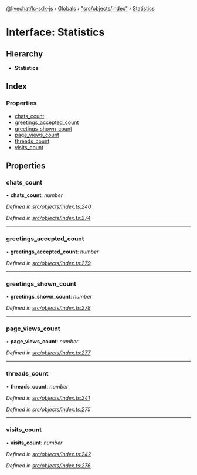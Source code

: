 [@livechat/lc-sdk-js](../README.md) › [Globals](../globals.md) › ["src/objects/index"](../modules/_src_objects_index_.md) › [Statistics](_src_objects_index_.statistics.md)

# Interface: Statistics

## Hierarchy

* **Statistics**

## Index

### Properties

* [chats_count](_src_objects_index_.statistics.md#chats_count)
* [greetings_accepted_count](_src_objects_index_.statistics.md#greetings_accepted_count)
* [greetings_shown_count](_src_objects_index_.statistics.md#greetings_shown_count)
* [page_views_count](_src_objects_index_.statistics.md#page_views_count)
* [threads_count](_src_objects_index_.statistics.md#threads_count)
* [visits_count](_src_objects_index_.statistics.md#visits_count)

## Properties

###  chats_count

• **chats_count**: *number*

*Defined in [src/objects/index.ts:240](https://github.com/livechat/lc-sdk-js/blob/adb7bb1/src/objects/index.ts#L240)*

*Defined in [src/objects/index.ts:274](https://github.com/livechat/lc-sdk-js/blob/adb7bb1/src/objects/index.ts#L274)*

___

###  greetings_accepted_count

• **greetings_accepted_count**: *number*

*Defined in [src/objects/index.ts:279](https://github.com/livechat/lc-sdk-js/blob/adb7bb1/src/objects/index.ts#L279)*

___

###  greetings_shown_count

• **greetings_shown_count**: *number*

*Defined in [src/objects/index.ts:278](https://github.com/livechat/lc-sdk-js/blob/adb7bb1/src/objects/index.ts#L278)*

___

###  page_views_count

• **page_views_count**: *number*

*Defined in [src/objects/index.ts:277](https://github.com/livechat/lc-sdk-js/blob/adb7bb1/src/objects/index.ts#L277)*

___

###  threads_count

• **threads_count**: *number*

*Defined in [src/objects/index.ts:241](https://github.com/livechat/lc-sdk-js/blob/adb7bb1/src/objects/index.ts#L241)*

*Defined in [src/objects/index.ts:275](https://github.com/livechat/lc-sdk-js/blob/adb7bb1/src/objects/index.ts#L275)*

___

###  visits_count

• **visits_count**: *number*

*Defined in [src/objects/index.ts:242](https://github.com/livechat/lc-sdk-js/blob/adb7bb1/src/objects/index.ts#L242)*

*Defined in [src/objects/index.ts:276](https://github.com/livechat/lc-sdk-js/blob/adb7bb1/src/objects/index.ts#L276)*
